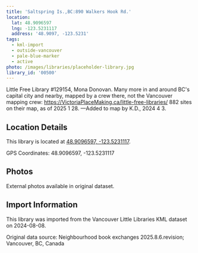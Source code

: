 ```yaml
---
title: 'Saltspring Is.,BC:890 Walkers Hook Rd.'
location:
  lat: 48.9096597
  lng: -123.5231117
  address: '48.9097, -123.5231'
tags:
  - kml-import
  - outside-vancouver
  - pale-blue-marker
  - active
photo: /images/libraries/placeholder-library.jpg
library_id: '00500'
---
```

Little Free Library #129154, Mona Donovan.
Many more in and around BC's capital city and nearby, mapped by a crew there, not the Vancouver mapping crew: 
https://VictoriaPlaceMaking.ca/little-free-libraries/
882 sites on their map, as of 2025 1 28.
—Added to map by K.D., 2024 4 3.  

## Location Details

This library is located at [48.9096597, -123.5231117](https://www.google.com/maps?q=48.9096597,-123.5231117).

GPS Coordinates: 48.9096597, -123.5231117

## Photos

External photos available in original dataset.

## Import Information

This library was imported from the Vancouver Little Libraries KML dataset on 2024-08-08.

Original data source: Neighbourhood book exchanges 2025.8.6.revision; Vancouver, BC, Canada
